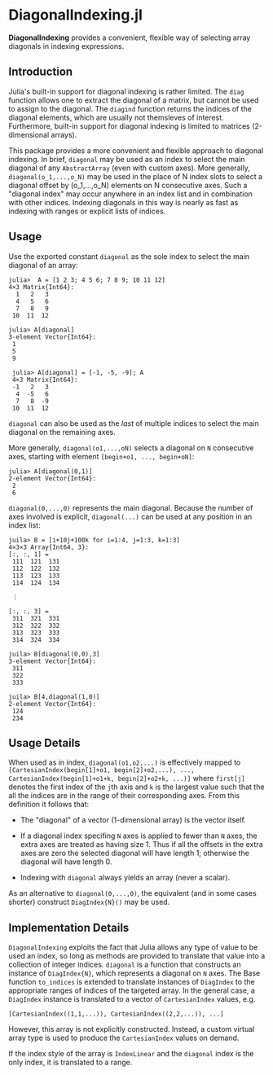 # DiagonalIndexing.jl 
**DiagonalIndexing** provides a convenient, flexible way of selecting array diagonals in indexing expressions.

## Introduction
Julia's built-in support for diagonal indexing is rather limited.  The `diag` function allows one to extract the diagonal of a matrix, but cannot be used to assign to the diagonal.  The `diagind` function returns the indices of the diagonal elements, which are usually not themsleves of interest.  Furthermore, built-in support for diagonal indexing is limited to matrices (2-dimensional arrays).

This package provides a more convenient and flexible approach to diagonal indexing.  In brief, `diagonal` may be used as an index to select the main diagonal of any `AbstractArray` (even with custom axes). More generally, `diagonal(o_1,...,o_N)` may be used in the place of N index slots to select a diagonal offset by (o_1,...,o_N) elements on N consecutive axes. Such a "diagonal index" may occur anywhere in an index list and in combination with other indices.  Indexing diagonals in this way is nearly as fast as indexing with ranges or explicit lists of indices.


## Usage

Use the exported constant `diagonal` as the sole index to select the main diagonal of an array:
```
julia>  A = [1 2 3; 4 5 6; 7 8 9; 10 11 12]
4×3 Matrix{Int64}:
  1   2   3
  4   5   6
  7   8   9
 10  11  12

julia> A[diagonal]
3-element Vector{Int64}:
 1
 5
 9

 julia> A[diagonal] = [-1, -5, -9]; A
 4×3 Matrix{Int64}:
 -1   2   3
  4  -5   6
  7   8  -9
 10  11  12
```
`diagonal` can also be used as the _last_ of multiple indices to select the main diagonal on the remaining axes.

More generally, `diagonal(o1,...,oN)` selects a diagonal on `N` consecutive axes, starting with element `[begin+o1, ..., begin+oN]`:
```
julia> A[diagonal(0,1)]      
2-element Vector{Int64}:
 2
 6
```
 `diagonal(0,...,0)` represents the main diagonal.  Because the number of axes involved is explicit, `diagonal(...)` can be used at any position in an index list:
```
juila> B = [i+10j+100k for i=1:4, j=1:3, k=1:3]
4×3×3 Array{Int64, 3}:
[:, :, 1] =
 111  121  131
 112  122  132
 113  123  133
 114  124  134

 ⋮

[:, :, 3] =
 311  321  331
 312  322  332
 313  323  333
 314  324  334

juila> B[diagonal(0,0),3]   
3-element Vector{Int64}:
 311
 322
 333

juila> B[4,diagonal(1,0)]   
2-element Vector{Int64}:
 124
 234
``` 

## Usage Details

When used as in index, `diagonal(o1,o2,...)` is effectively mapped to `[CartesianIndex(begin[1]+o1, begin[2]+o2,...), ..., CartesianIndex(begin[1]+o1+k, begin[2]+o2+k, ...)]` where `first[j]` denotes the first index of the `j`th axis and `k` is the largest value such that the all the indices are in the range of their corresponding axes.  From this definition it follows that:

* The "diagonal" of a vector (1-dimensional array) is the vector itself.

* If a diagonal index specifing `N` axes is applied to fewer than `N` axes, the extra axes are treated as having size 1.  Thus if all the offsets in the extra axes are zero the selected diagonal will have length 1; otherwise the diagonal will have length 0.  

* Indexing with `diagonal` always yields an array (never a scalar).

As an alternative to `diagonal(0,...,0)`, the equivalent (and in some cases shorter) construct `DiagIndex{N}()` may be used.


## Implementation Details

`DiagonalIndexing` exploits the fact that Julia allows any type of value to be used an index, so long as methods are provided to translate that value into a collection of integer indices.  `diagonal` is a function that constructs an instance of `DiagIndex{N}`, which represents a diagonal on `N` axes.  The Base function `to_indices` is extended to translate instances of `DiagIndex` to the appropriate ranges of indices of the targeted array.  In the general case, a `DiagIndex` instance is translated to a vector of `CartesianIndex` values, e.g. 
```
[CartesianIndex((1,1,...)), CartesianIndex((2,2,...)), ...]
```
However, this array is not explicitly constructed.  Instead, a custom virtual array type is used to produce the `CartesianIndex` values on demand.

If the index style of the array is `IndexLinear` and the `diagonal` index is the only index, it is translated to a range.